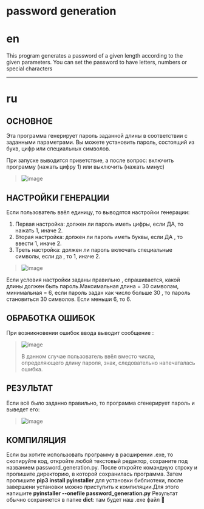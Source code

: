 # password generation
 en
===========
This program generates a password of a given length according to the given parameters.
You can set the password to have letters, numbers or special characters
***



ru
=======
ОСНОВНОЕ
---
Эта программа генерирует пароль заданной длины в соответствии с заданными параметрами.
Вы можете установить пароль, состоящий из букв, цифр или специальных символов.

При запуске выводится приветствие, а после вопрос: включить программу (нажать цифру 1) или выключить (нажать минус)
>![image](https://user-images.githubusercontent.com/79650307/211566206-547f8a60-45ae-427d-9926-ab05bf7d4e7c.png)

НАСТРОЙКИ ГЕНЕРАЦИИ
---
Если пользователь ввёл единицу, то выводятся настройки генерации:
1. Первая настройка: должен ли пароль иметь цифры, если ДА, то нажать 1, иначе 2.
2. Вторая настройка: должен ли пароль иметь буквы, если ДА , то ввести 1, иначе 2.
3. Треть настройка: должен ли пароль включать специальные символы, если да , то 1, иначе 2.



>![image](https://user-images.githubusercontent.com/79650307/211565999-accafe75-364e-4214-a910-34c8c127c18c.png)

Если условия настройки заданы правильно , спрашивается, какой длины должен быть пароль.Максимальная длина = 30 символам, минимальная = 6, если пароль задан как число больше 30 , то пароль становиться 30 символов. Если  меньши 6, то 6.

ОБРАБОТКА ОШИБОК
-----
При возникновении ошибок ввода выводит сообщение :
>![image](https://user-images.githubusercontent.com/79650307/211568358-1993f941-d21b-4080-a6b0-ef8c7691c27e.png)
>
>В данном случае пользователь ввёл вместо числа, определяющего длину пароля, знак, следовательно напечаталась ошибка.

РЕЗУЛЬТАТ
---
Если всё было заданно правильно, то программа сгенерирует пароль и выведет его:
>![image](https://user-images.githubusercontent.com/79650307/211569000-e4b0deb5-62a0-4cf6-93a4-a9cf3c1b9ea6.png)

КОМПИЛЯЦИЯ
---
Если вы хотите использовать программу  в расширении .exe, то скопируйте код, откройте любой текстовый редактор, сохраните под названием password_generation.py. После откройте командную строку и пропишите директорию, в которой сохранилась программа.
Затем пропишите **pip3 install pyinstaller** для установки библиотеки, после завершени установки можно приступить к компиляции.Для этого напишите **pyinstaller --onefile password_generation.py** 
Результат обычно сохраняется в папке **dict**: там будет наш .exe файл 🐍

